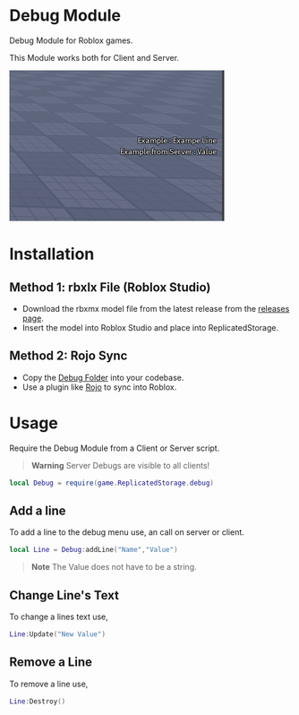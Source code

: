 # Debug Module

Debug Module for Roblox games.

This Module works both for Client and Server.

![Screenshot](https://raw.githubusercontent.com/Stonetr03/Debug-Module/master/screenshot.png)

# Installation

## Method 1: rbxlx File (Roblox Studio)

- Download the rbxmx model file from the latest release from the [releases page](https://github.com/Stonetr03/Debug-Module/releases).
- Insert the model into Roblox Studio and place into ReplicatedStorage.

## Method 2: Rojo Sync

- Copy the [Debug Folder](https://github.com/Stonetr03/Debug-Module/tree/master/src/debug) into your codebase.
- Use a plugin like [Rojo](https://rojo.space/) to sync into Roblox.

# Usage

Require the Debug Module from a Client or Server script.

> **Warning**
> Server Debugs are visible to all clients!

```lua
local Debug = require(game.ReplicatedStorage.debug)
```

## Add a line
To add a line to the debug menu use, an call on server or client.
```lua
local Line = Debug:addLine("Name","Value")
```
> **Note**
> The Value does not have to be a string.

## Change Line's Text
To change a lines text use,
```lua
Line:Update("New Value")
```

## Remove a Line
To remove a line use,
```lua
Line:Destroy()
```
